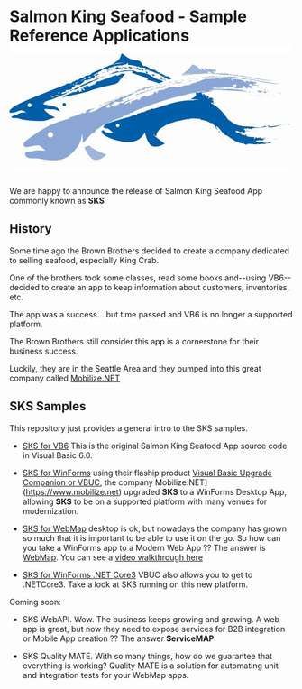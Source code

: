# Salmon King Seafood - Sample Reference Applications  ![logo](https://raw.githubusercontent.com/MobilizeNet/SKS/master/logosks.jpg)


We are happy to announce the release of Salmon King Seafood App commonly known as **SKS** 

## History


Some time ago the Brown Brothers decided to create a company dedicated to selling seafood, especially King Crab.

One of the brothers took some classes, read some books and--using VB6--decided to create an app to keep information about customers, inventories, etc.

The app was a success... but time passed and VB6 is no longer a supported platform.

The Brown Brothers still consider this app is a cornerstone for their business success.

Luckily, they are in the Seattle Area and they bumped into this great company called [Mobilize.NET](https://www.mobilize.net)

## SKS Samples

This repository just provides a general intro to the SKS samples.

- [SKS for VB6](https://github.com/MobilizeNet/SKSVB6) This is the original Salmon King Seafood App source code in Visual Basic 6.0.

- [SKS for WinForms](https://github.com/MobilizeNet/SKSWinForms) using their flaship product [Visual Basic Upgrade Companion or VBUC](https://www.mobilize.net/visual-basic-upgrade-companion), the company Mobilize.NET](https://www.mobilize.net) upgraded **SKS** to a WinForms Desktop App, allowing **SKS** to be on a supported platform with many venues for modernization.

- [SKS for WebMap](https://github.com/MobilizeNet/SKSWebMap) desktop is ok, but nowadays the company has grown so much that it is important to be able to use it on the go. So how can you take a WinForms app to a Modern Web App ?? The answer is [WebMap](https://www.mobilize.net/webmap). You can see a [video walkthrough here](https://mobilize.wistia.com/medias/qblm338uvu)

- [SKS for WinForms .NET Core3](https://github.com/MobilizeNet/SKSWinFormsNetCore3) VBUC also allows you to get to .NETCore3.
Take a look at SKS running on this new platform.
 
Coming soon:

- SKS WebAPI. Wow. The business keeps growing and growing. A web app is great, but now they need to expose services for B2B integration or Mobile App creation ?? The answer **ServiceMAP**

- SKS Quality MATE. With so many things, how do we guarantee that everything is working? Quality MATE is a solution for automating unit and integration tests for your WebMap apps.
